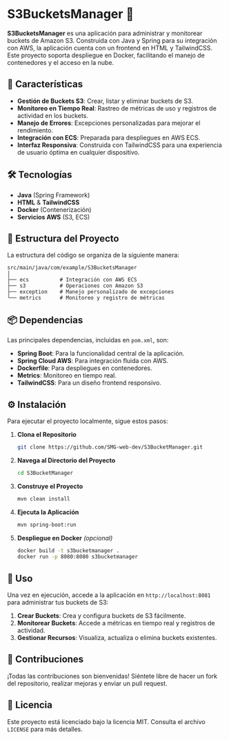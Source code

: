 # S3BucketsManager 📂

**S3BucketsManager** es una aplicación para administrar y monitorear buckets de Amazon S3. Construida con Java y Spring para su integración con AWS, la aplicación cuenta con un frontend en HTML y TailwindCSS. Este proyecto soporta despliegue en Docker, facilitando el manejo de contenedores y el acceso en la nube.

## 🚀 Características
- **Gestión de Buckets S3**: Crear, listar y eliminar buckets de S3.
- **Monitoreo en Tiempo Real**: Rastreo de métricas de uso y registros de actividad en los buckets.
- **Manejo de Errores**: Excepciones personalizadas para mejorar el rendimiento.
- **Integración con ECS**: Preparada para despliegues en AWS ECS.
- **Interfaz Responsiva**: Construida con TailwindCSS para una experiencia de usuario óptima en cualquier dispositivo.

## 🛠️ Tecnologías
- **Java** (Spring Framework)
- **HTML** & **TailwindCSS**
- **Docker** (Contenerización)
- **Servicios AWS** (S3, ECS)

## 📂 Estructura del Proyecto
La estructura del código se organiza de la siguiente manera:

```plaintext
src/main/java/com/example/S3BucketsManager
│
├── ecs          # Integración con AWS ECS
├── s3           # Operaciones con Amazon S3
├── exception    # Manejo personalizado de excepciones
└── metrics      # Monitoreo y registro de métricas
```

## 📦 Dependencias
Las principales dependencias, incluidas en `pom.xml`, son:

- **Spring Boot**: Para la funcionalidad central de la aplicación.
- **Spring Cloud AWS**: Para integración fluida con AWS.
- **Dockerfile**: Para despliegues en contenedores.
- **Metrics**: Monitoreo en tiempo real.
- **TailwindCSS**: Para un diseño frontend responsivo.

## ⚙️ Instalación
Para ejecutar el proyecto localmente, sigue estos pasos:

1. **Clona el Repositorio**
    ```bash
    git clone https://github.com/SMG-web-dev/S3BucketManager.git
    ```
2. **Navega al Directorio del Proyecto**
    ```bash
    cd S3BucketManager
    ```
3. **Construye el Proyecto**
    ```bash
    mvn clean install
    ```
4. **Ejecuta la Aplicación**
    ```bash
    mvn spring-boot:run
    ```
5. **Despliegue en Docker** *(opcional)*
    ```bash
    docker build -t s3bucketmanager .
    docker run -p 8080:8080 s3bucketmanager
    ```

## 📖 Uso
Una vez en ejecución, accede a la aplicación en `http://localhost:8081` para administrar tus buckets de S3:

1. **Crear Buckets**: Crea y configura buckets de S3 fácilmente.
2. **Monitorear Buckets**: Accede a métricas en tiempo real y registros de actividad.
3. **Gestionar Recursos**: Visualiza, actualiza o elimina buckets existentes.

## 🤝 Contribuciones
¡Todas las contribuciones son bienvenidas! Siéntete libre de hacer un fork del repositorio, realizar mejoras y enviar un pull request.

## 📝 Licencia
Este proyecto está licenciado bajo la licencia MIT. Consulta el archivo `LICENSE` para más detalles.
